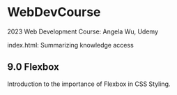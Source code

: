 # WebDevCourse
2023 Web Development Course: Angela Wu, Udemy

index.html: Summarizing knowledge access

## 9.0 Flexbox
Introduction to the importance of Flexbox in CSS Styling.
